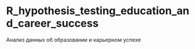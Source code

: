 # R_hypothesis_testing_education_and_career_success
Анализ данных об образовании и карьерном успехе
